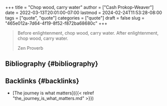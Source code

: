 +++
title = "Chop wood, carry water"
author = ["Cash Prokop-Weaver"]
date = 2022-03-13T20:01:00-07:00
lastmod = 2024-02-24T11:53:28-08:00
tags = ["quote", "quote"]
categories = ["quote"]
draft = false
slug = "465e012a-7d64-4f19-8f52-f872ba68680c"
+++

> Before enlightenment, chop wood, carry water. After enlightenment, chop wood, carry water.
>
> Zen Proverb


## Bibliography {#bibliography}

<style>.csl-entry{text-indent: -1.5em; margin-left: 1.5em;}</style><div class="csl-bib-body">
</div>


## Backlinks {#backlinks}

-   [The journey is what matters]({{< relref "the_journey_is_what_matters.md" >}})
